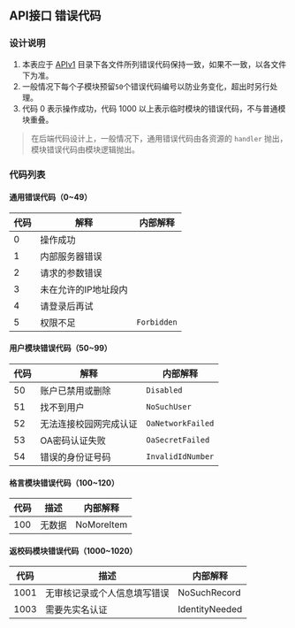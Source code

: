 ## API接口 错误代码
### 设计说明

1. 本表应于 [APIv1](APIv1/) 目录下各文件所列错误代码保持一致，如果不一致，以各文件下为准。
2. 一般情况下每个子模块预留`50`个错误代码编号以防业务变化，超出时另行处理。
3. 代码 0 表示操作成功，代码 1000 以上表示临时模块的错误代码，不与普通模块重叠。

> 在后端代码设计上，一般情况下，通用错误代码由各资源的 `handler` 抛出，模块错误代码由模块逻辑抛出。

### 代码列表

#### 通用错误代码（0~49）

| 代码 | 解释                 | 内部解释    |
| ---- | -------------------- | ----------- |
| 0    | 操作成功             |             |
| 1    | 内部服务器错误       |             |
| 2    | 请求的参数错误       |             |
| 3    | 未在允许的IP地址段内 |             |
| 4    | 请登录后再试         |             |
| 5    | 权限不足             | `Forbidden` |

#### 用户模块错误代码（50~99）

| 代码 | 解释           | 内部解释 |
| ---- | -------------- | -------- |
| 50 | 账户已禁用或删除       | `Disabled` |
| 51  | 找不到用户 | `NoSuchUser` |
| 52  | 无法连接校园网完成认证 | `OaNetworkFailed` |
| 53  | OA密码认证失败 | `OaSecretFailed` |
| 54  | 错误的身份证号码 | `InvalidIdNumber` |

#### 格言模块错误代码（100~120）

| 代码 | 描述   | 内部解释   |
| ---- | ------ | ---------- |
| 100  | 无数据 | NoMoreItem |

#### 返校码模块错误代码（1000~1020）

| 代码 | 描述                         | 内部解释       |
| ---- | ---------------------------- | -------------- |
| 1001 | 无审核记录或个人信息填写错误 | NoSuchRecord   |
| 1003 | 需要先实名认证               | IdentityNeeded |

